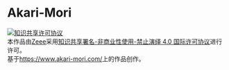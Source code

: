 # Akari-Mori



<a rel="license" href="http://creativecommons.org/licenses/by-nc-nd/4.0/"><img alt="知识共享许可协议" style="border-width:0" src="https://i.creativecommons.org/l/by-nc-nd/4.0/88x31.png" /></a><br />本作品由<a xmlns:cc="http://creativecommons.org/ns#" href="https://www.akari-mori.com/" property="cc:attributionName" rel="cc:attributionURL">Zeee</a>采用<a rel="license" href="http://creativecommons.org/licenses/by-nc-nd/4.0/">知识共享署名-非商业性使用-禁止演绎 4.0 国际许可协议</a>进行许可。<br />基于<a xmlns:dct="http://purl.org/dc/terms/" href="https://www.akari-mori.com/" rel="dct:source">https://www.akari-mori.com/</a>上的作品创作。